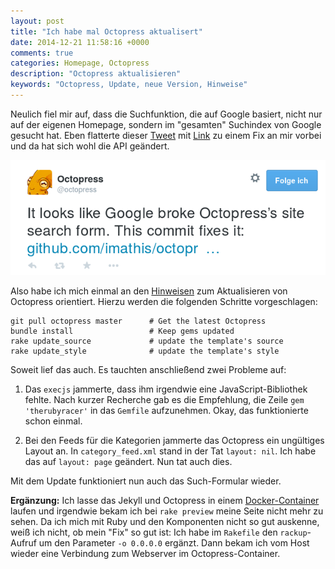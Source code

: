 ```yaml
---
layout: post
title: "Ich habe mal Octopress aktualisert"
date: 2014-12-21 11:58:16 +0000
comments: true
categories: Homepage, Octopress 
description: "Octopress aktualisieren"
keywords: "Octopress, Update, neue Version, Hinweise"
---
```


Neulich fiel mir auf, dass die Suchfunktion, die auf Google basiert,
nicht nur auf der eigenen Homepage, sondern im "gesamten" Suchindex
von Google gesucht hat. Eben flatterte dieser
[Tweet](https://twitter.com/octopress/status/546528904115404800) mit
[Link](https://github.com/imathis/octopress/commit/514ed5eb9f6bb91a6f3288febf3c2ba892a9b693)
zu einem Fix an mir vorbei und da hat sich wohl die API geändert. 

![Octopress-Tweet](/img/2014-12-21-octopress.png)

Also habe ich mich einmal an den
[Hinweisen](http://octopress.org/docs/updating/) zum Aktualisieren von
Octopress orientiert. Hierzu werden die folgenden Schritte vorgeschlagen:

```
git pull octopress master      # Get the latest Octopress
bundle install                 # Keep gems updated
rake update_source             # update the template's source
rake update_style              # update the template's style
```

Soweit lief das auch. Es tauchten anschließend zwei Probleme auf:

1. Das `execjs` jammerte, dass ihm irgendwie eine
   JavaScript-Bibliothek fehlte. Nach kurzer Recherche gab es die
   Empfehlung, die Zeile `gem 'therubyracer'` in das `Gemfile`
   aufzunehmen. Okay, das funktionierte schon einmal.

2. Bei den Feeds für die Kategorien jammerte das Octopress ein
   ungültiges Layout an. In `category_feed.xml` stand in der Tat
   `layout: nil`. Ich habe das auf `layout: page` geändert. Nun tat
   auch dies.

Mit dem Update funktioniert nun auch das Such-Formular wieder. 

**Ergänzung:** Ich lasse das Jekyll und Octopress in einem
   [Docker-Container](/blog/2014/06/10/relaunch-fast-fertig/) laufen und irgendwie bekam ich bei `rake preview`
   meine Seite nicht mehr zu sehen. Da ich mich mit Ruby und den
   Komponenten nicht so gut auskenne, weiß ich nicht, ob mein "Fix" so
   gut ist: Ich habe im `Rakefile` den `rackup`-Aufruf um den
   Parameter `-o 0.0.0.0` ergänzt. Dann bekam ich vom Host wieder eine
   Verbindung zum Webserver im Octopress-Container. 
